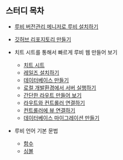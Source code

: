 ## 스터디 목차
- [루비 버전관리 메니저로 루비 설치하기](./installRVM.md)
- [깃허브 리포지토리 만들기](./createGitRepository.md)
- 치트 시트를 통해서 빠르게 루비 웹 만들어 보기
    - [치트 시트](./cheetSheet/cheetSheet.md)
    - [레일즈 설치하기](./cheetSheet/installRails.md)
    - [데이터베이스 만들기](./cheetSheet/createDatabase.md)
    - [로컬 개발환경에서 서버 실행하기](./cheetSheet/runLocalServer.md)
    - [간단한 라우트 만들어 보기](./cheetSheet/makeRoute.md)
    - [라우트와 컨트롤러 연결하기](./cheetSheet/combineRouteAndController.md)
    - [컨트롤러에 뷰 연결하기](./cheetSheet/combileControllerAndView.md)
    - [데이터베이스 마이그레이션 만들기](./cheetSheet/migration.md)

- 루비 언어 기본 문법
    - [함수](./understandWithJS/defFunction.md)
    - [심볼](./understandWithJS/symbol.md)